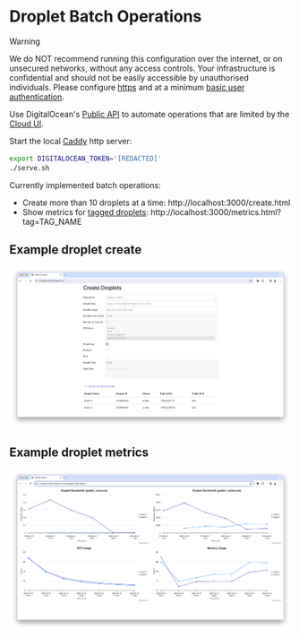 # Droplet Batch Operations

> [!WARNING]
> We do NOT recommend running this configuration over the internet, or on unsecured networks, without any access controls. Your infrastructure is confidential and should not be easily accessible by unauthorised individuals. Please configure [https](https://caddyserver.com/docs/quick-starts/https) and at a minimum [basic user authentication](https://caddyserver.com/docs/caddyfile/directives/basicauth).

Use DigitalOcean's [Public API](https://docs.digitalocean.com/reference/api/api-reference/) to automate operations that are limited by the [Cloud UI](https://cloud.digitalocean.com).

Start the local [Caddy](https://caddyserver.com/docs/) http server:

```bash
export DIGITALOCEAN_TOKEN='[REDACTED]'
./serve.sh
```

Currently implemented batch operations:
* Create more than 10 droplets at a time: http://localhost:3000/create.html
* Show metrics for [tagged droplets](https://www.digitalocean.com/blog/droplet-tagging-organize-your-infrastructure): http://localhost:3000/metrics.html?tag=TAG_NAME

## Example droplet create

![Create droplets form and results](examples/create.png)

## Example droplet metrics

![Created droplet metrics](examples/metrics.png)
